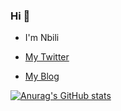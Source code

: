 ### Hi 👋

* I'm Nbili

* [My Twitter](https://twitter.com/nbilicheng)

* [My Blog](https://nbili.cc/)

[![Anurag's GitHub stats](https://github-readme-stats.vercel.app/api?username=nbili)](https://github.com/anuraghazra/github-readme-stats)
